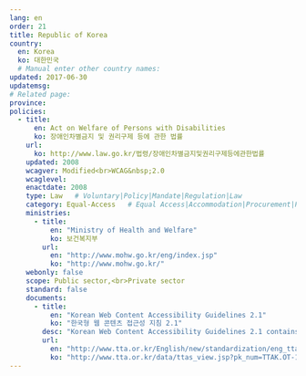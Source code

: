 ```yaml
---
lang: en
order: 21
title: Republic of Korea
country:
  en: Korea
  ko: 대한민국
  # Manual enter other country names:
updated: 2017-06-30
updatemsg:
# Related page:
province:
policies:
  - title:
      en: Act on Welfare of Persons with Disabilities
      ko: 장애인차별금지 및 권리구제 등에 관한 법률
    url:
      ko: http://www.law.go.kr/법령/장애인차별금지및권리구제등에관한법률
    updated: 2008
    wcagver: Modified<br>WCAG&nbsp;2.0
    wcaglevel:
    enactdate: 2008
    type: Law   # Voluntary|Policy|Mandate|Regulation|Law
    category: Equal-Access   # Equal Access|Accommodation|Procurement|Proposed
    ministries:
      - title:
          en: "Ministry of Health and Welfare"
          ko: 보건복지부
        url:
          en: "http://www.mohw.go.kr/eng/index.jsp"
          ko: "http://www.mohw.go.kr/"
    webonly: false
    scope: Public sector,<br>Private sector
    standard: false
    documents:
      - title:
          en: "Korean Web Content Accessibility Guidelines 2.1"
          ko: "한국형 웹 콘텐츠 접근성 지침 2.1"
        desc: "Korean Web Content Accessibility Guidelines 2.1 contains technical specification to make a website so that people with disabilities can use internet appropriately. This standard has been developed considering domestic condition in addition to 12 guidelines and its success criteria level A of WCAG&nbsp;2.0. "
        url:
          en: "http://www.tta.or.kr/English/new/standardization/eng_ttastddesc.jsp?stdno=TTAK.OT-10.0003/R2"
          ko: "http://www.tta.or.kr/data/ttas_view.jsp?pk_num=TTAK.OT-10.0003%2FR2&rn=1"
---
```


